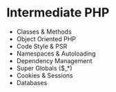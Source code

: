 # Intermediate PHP

- Classes & Methods
- Object Oriented PHP
- Code Style & PSR
- Namespaces & Autoloading
- Dependency Management
- Super Globals ($_*)
- Cookies & Sessions
- Databases
